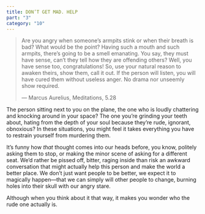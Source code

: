 ```yaml
---
title: DON’T GET MAD. HELP
part: "3"
category: "10"
---
```


> Are you angry when someone’s armpits stink or when their breath is bad? What would be the point? Having such a mouth and such armpits, there’s going to be a smell emanating. You say, they must have sense, can’t they tell how they are offending others? Well, you have sense too, congratulations! So, use your natural reason to awaken theirs, show them, call it out. If the person will listen, you will have cured them without useless anger. No drama nor unseemly show required.
>
> — Marcus Aurelius, Meditations, 5.28

The person sitting next to you on the plane, the one who is loudly chattering and knocking around in your space? The one you’re grinding your teeth about, hating from the depth of your soul because they’re rude, ignorant, obnoxious? In these situations, you might feel it takes everything you have to restrain yourself from murdering them.

It’s funny how _that_ thought comes into our heads before, you know, politely asking them to stop, or making the minor scene of asking for a different seat. We’d rather be pissed off, bitter, raging inside than risk an awkward conversation that might actually help this person and make the world a better place. We don’t just want people to be better, we expect it to magically happen—that we can simply will other people to change, burning holes into their skull with our angry stare.

Although when you think about it that way, it makes you wonder who the rude one actually is.
